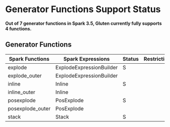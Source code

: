 # Generator Functions Support Status

**Out of 7 generator functions in Spark 3.5, Gluten currently fully supports 4 functions.**

## Generator Functions

| Spark Functions   | Spark Expressions        | Status   | Restrictions   |
|-------------------|--------------------------|----------|----------------|
| explode           | ExplodeExpressionBuilder | S        |                |
| explode_outer     | ExplodeExpressionBuilder |          |                |
| inline            | Inline                   | S        |                |
| inline_outer      | Inline                   |          |                |
| posexplode        | PosExplode               | S        |                |
| posexplode_outer  | PosExplode               |          |                |
| stack             | Stack                    | S        |                |

